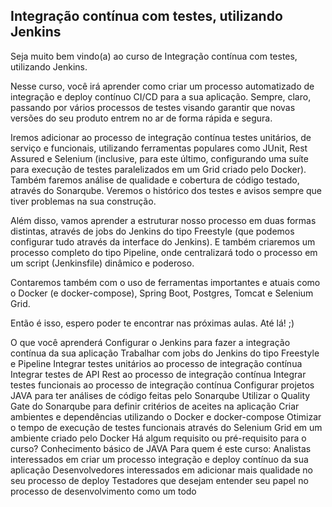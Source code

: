 ## Integração contínua com testes, utilizando Jenkins

Seja muito bem vindo(a) ao curso de Integração contínua com testes, utilizando Jenkins.

Nesse curso, você irá aprender como criar um processo automatizado de integração e deploy contínuo CI/CD para a sua aplicação. Sempre, claro, passando por vários processos de testes visando garantir que novas versões do seu produto entrem no ar de forma rápida e segura.

Iremos adicionar ao processo de integração contínua testes unitários, de serviço e funcionais, utilizando ferramentas populares como JUnit, Rest Assured e Selenium (inclusive, para este último, configurando uma suíte para execução de testes paralelizados em um Grid criado pelo Docker). Também faremos análise de qualidade e cobertura de código testado, através do Sonarqube. Veremos o histórico dos testes e avisos sempre que tiver problemas na sua construção.

Além disso, vamos aprender a estruturar nosso processo em duas formas distintas, através de jobs do Jenkins do tipo Freestyle (que podemos configurar tudo através da interface do Jenkins). E também criaremos um processo completo do tipo Pipeline, onde centralizará todo o processo em um script (Jenkinsfile) dinâmico e poderoso.

Contaremos também com o uso de ferramentas importantes e atuais como o Docker (e docker-compose), Spring Boot, Postgres, Tomcat e Selenium Grid.

Então é isso, espero poder te encontrar nas próximas aulas. Até lá! ;)

O que você aprenderá
Configurar o Jenkins para fazer a integração contínua da sua aplicação
Trabalhar com jobs do Jenkins do tipo Freestyle e Pipeline
Integrar testes unitários ao processo de integração contínua
Integrar testes de API Rest ao processo de integração contínua
Integrar testes funcionais ao processo de integração contínua
Configurar projetos JAVA para ter análises de código feitas pelo Sonarqube
Utilizar o Quality Gate do Sonarqube para definir critérios de aceites na aplicação
Criar ambientes e dependências utilizando o Docker e docker-compose
Otimizar o tempo de execução de testes funcionais através do Selenium Grid em um ambiente criado pelo Docker
Há algum requisito ou pré-requisito para o curso?
Conhecimento básico de JAVA
Para quem é este curso:
Analistas interessados em criar um processo integração e deploy contínuo da sua aplicação
Desenvolvedores interessados em adicionar mais qualidade no seu processo de deploy
Testadores que desejam entender seu papel no processo de desenvolvimento como um todo
